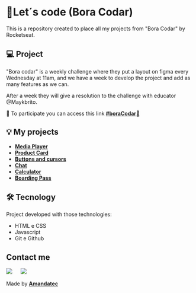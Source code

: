 # 🚀Let´s code (Bora Codar)


This is a repository created to place all my projects from "Bora Codar" by Rocketseat.

## 💻 Project

 "Bora codar" is a weekly challenge where they put a layout on figma every Wednesday at 11am, and we have a week to develop the project and add as many features as we can.

After a week they will give a resolution to the challenge with educator @Maykbrito.

🏁 To participate you can access this link  [**#boraCodar**🔗](https://boracodar.dev/#)

## 💡 My projects

* [**Media Player**](https://github.com/Amandatec/boracodar/week1-mediaplayer)
* [**Product Card**](https://github.com/Amandatec/boracodar/week2-productcard)
* [**Buttons and cursors**](https://github.com/Amandatec/boracodar/week3-buttonsandcursors)
* [**Chat**](https://github.com/Amandatec/boracodar/week4-chat)
* [**Calculator**](https://github.com/Amandatec/boracodar/week5-calculator)
* [**Boarding Pass**](https://github.com/Amandatec/boracodar/week6-boardingpass)

## 🛠️ Tecnology

Project developed with those technologies:

- HTML e CSS
- Javascript
- Git e Github


##  Contact me

 <a href="https://www.linkedin.com/in/amanda-oliveira-20/" target="_blank"><img src="https://img.shields.io/badge/-LinkedIn-%230077B5?style=for-the-badge&logo=linkedin&logoColor=white" style="margin-right: 2vw" target="_blank"></a>
<a href="http://discordapp.com/users/Amandatec#4699" target="_blank"><img src="https://img.shields.io/badge/Discord-7289DA?style=for-the-badge&logo=discord&logoColor=white" target="_blank"></a>


 Made by [**Amandatec**](https://www.linkedin.com/in/amanda-oliveira-20/">)
